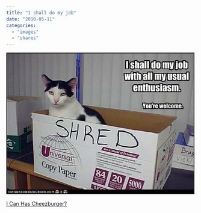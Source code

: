 ```yaml
---
title: "I shall do my job"
date: "2010-05-11"
categories: 
  - "images"
  - "shares"
---
```


![](images/tumblr_l1k3hd6dHA1qz4vrlo1_500.jpg)

[I Can Has Cheezburger?](http://icanhascheezburger.com/2010/04/27/funny-pictures-all-my-usual-enthusiasm/?utm_source=feedburner&utm_medium=feed&utm_campaign=Feed%3A+ICanHasCheezburger+%28I+CAN+HAS+CHEEZBURGER%3F%29&utm_content=Google+Reader)
